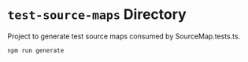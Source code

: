 # `test-source-maps` Directory

Project to generate test source maps consumed by SourceMap.tests.ts.

```
npm run generate
```

